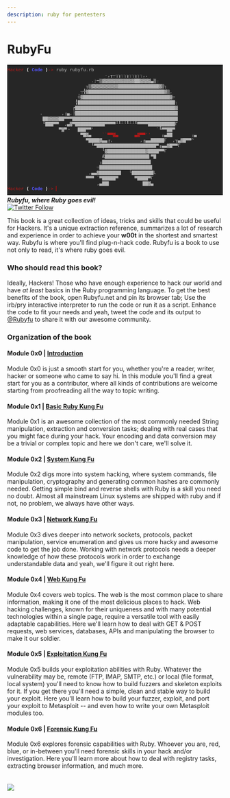 ```yaml
---
description: ruby for pentesters
---
```


# RubyFu

![](rubyfu.png)  
_**Rubyfu, where Ruby goes evil!**_  
[![Twitter Follow](https://img.shields.io/twitter/follow/Rubyfu.svg?style=social&label=Follow&style=plastic)](https://twitter.com/intent/follow?screen_name=Rubyfu)

This book is a great collection of ideas, tricks and skills that could be useful for Hackers. It's a unique extraction reference, summarizes a lot of research and experience in order to achieve your **w00t** in the shortest and smartest way. Rubyfu is where you'll find plug-n-hack code. Rubyfu is a book to use not only to read, it's where ruby goes evil.

### Who should read this book?

Ideally, Hackers! Those who have enough experience to hack our world and have _at least_ basics in the Ruby programming language. To get the best benefits of the book, open Rubyfu.net and pin its browser tab; Use the irb/pry interactive interpreter to run the code or run it as a script. Enhance the code to fit your needs and yeah, tweet the code and its output to [@Rubyfu](https://twitter.com/rubyfu) to share it with our awesome community.

### Organization of the book

#### Module 0x0 \| [Introduction](README.md)

Module 0x0 is just a smooth start for you, whether you're a reader, writer, hacker or someone who came to say hi. In this module you'll find a great start for you as a contributor, where all kinds of contributions are welcome starting from proofreading all the way to topic writing.

#### Module 0x1 \| [Basic Ruby Kung Fu](module_0x1__basic_ruby_kung_fu/README.md)

Module 0x1 is an awesome collection of the most commonly needed String manipulation, extraction and conversion tasks; dealing with real cases that you might face during your hack. Your encoding and data conversion may be a trivial or complex topic and here we don't care, we'll solve it.

#### Module 0x2 \| [System Kung Fu](module_0x2__system_kung_fu/README.md)

Module 0x2 digs more into system hacking, where system commands, file manipulation, cryptography and generating common hashes are commonly needed. Getting simple bind and reverse shells with Ruby is a skill you need no doubt. Almost all mainstream Linux systems are shipped with ruby and if not, no problem, we always have other ways.

#### Module 0x3 \| [Network Kung Fu](module_0x3__network_kung_fu/README.md)

Module 0x3 dives deeper into network sockets, protocols, packet manipulation, service enumeration and gives us more hacky and awesome code to get the job done. Working with network protocols needs a deeper knowledge of how these protocols work in order to exchange understandable data and yeah, we'll figure it out right here.

#### Module 0x4 \| [Web Kung Fu](module_0x4__web_kung_fu/README.md)

Module 0x4 covers web topics. The web is the most common place to share information, making it one of the most delicious places to hack. Web hacking challenges, known for their uniqueness and with many potential technologies within a single page, require a versatile tool with easily adaptable capabilities. Here we'll learn how to deal with GET & POST requests, web services, databases, APIs and manipulating the browser to make it our soldier.

#### Module 0x5 \| [Exploitation Kung Fu](module_0x5__exploitation_kung_fu/README.md)

Module 0x5 builds your exploitation abilities with Ruby. Whatever the vulnerability may be, remote \(FTP, IMAP, SMTP, etc.\) or local \(file format, local system\) you'll need to know how to build fuzzers and skeleton exploits for it. If you get there you'll need a simple, clean and stable way to build your exploit. Here you'll learn how to build your fuzzer, exploit, and port your exploit to Metasploit -- and even how to write your own Metasploit modules too.

#### Module 0x6 \| [Forensic Kung Fu](module_0x6__forensic/README.md)

Module 0x6 explores forensic capabilities with Ruby. Whoever you are, red, blue, or in-between you'll need forensic skills in your hack and/or investigation. Here you'll learn more about how to deal with registry tasks, extracting browser information, and much more.

## ![](https://i.creativecommons.org/l/by-nc-sa/4.0/88x31.png)



